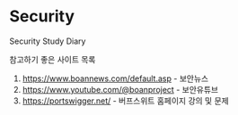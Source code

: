 # Security
Security Study Diary

참고하기 좋은 사이트 목록

1. https://www.boannews.com/default.asp - 보안뉴스
2. https://www.youtube.com/@boanproject - 보안유튜브
3. https://portswigger.net/ - 버프스위트 홈페이지 강의 및 문제